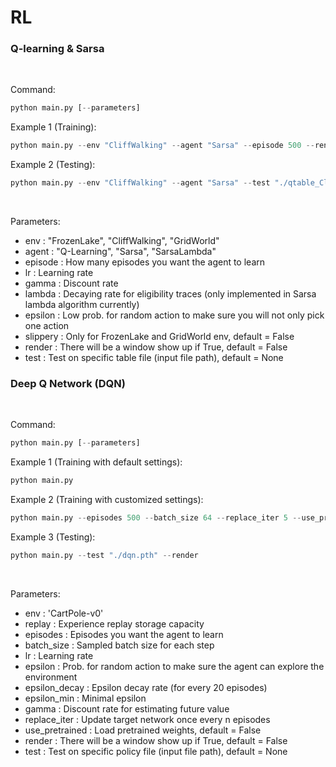 # RL

### Q-learning & Sarsa
<br/> 

Command:
```python
python main.py [--parameters]
```
Example 1 (Training):
```python
python main.py --env "CliffWalking" --agent "Sarsa" --episode 500 --render
```
Example 2 (Testing):
```python
python main.py --env "CliffWalking" --agent "Sarsa" --test "./qtable_CliffWalking_Sarsa.npy"
```

<br/>  

Parameters:
* env : "FrozenLake", "CliffWalking", "GridWorld"
* agent : "Q-Learning", "Sarsa", "SarsaLambda"
* episode : How many episodes you want the agent to learn
* lr : Learning rate
* gamma : Discount rate
* lambda : Decaying rate for eligibility traces (only implemented in Sarsa lambda algorithm currently)
* epsilon : Low prob. for random action to make sure you will not only pick one action
* slippery : Only for FrozenLake and GridWorld env, default = False
* render : There will be a window show up if True, default = False
* test : Test on specific table file (input file path), default = None

### Deep Q Network (DQN)
<br/> 

Command:
```python
python main.py [--parameters]
```
Example 1 (Training with default settings):
```python
python main.py
```
Example 2 (Training with customized settings):
```python
python main.py --episodes 500 --batch_size 64 --replace_iter 5 --use_pretrained --render
```
Example 3 (Testing):
```python
python main.py --test "./dqn.pth" --render
```

<br/>  

Parameters:
* env : 'CartPole-v0'
* replay : Experience replay storage capacity
* episodes : Episodes you want the agent to learn
* batch_size : Sampled batch size for each step
* lr : Learning rate
* epsilon : Prob. for random action to make sure the agent can explore the environment
* epsilon_decay : Epsilon decay rate (for every 20 episodes)
* epsilon_min : Minimal epsilon
* gamma : Discount rate for estimating future value
* replace_iter : Update target network once every n episodes
* use_pretrained : Load pretrained weights, default = False
* render : There will be a window show up if True, default = False
* test : Test on specific policy file (input file path), default = None